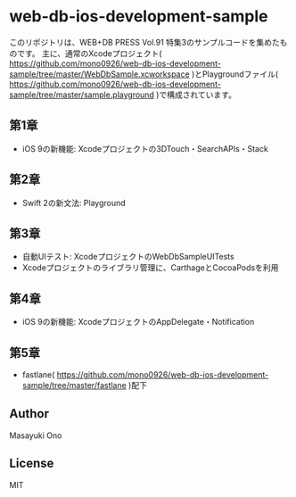 # web-db-ios-development-sample

このリポジトリは、WEB+DB PRESS Vol.91 特集3のサンプルコードを集めたものです。
主に、通常のXcodeプロジェクト( https://github.com/mono0926/web-db-ios-development-sample/tree/master/WebDbSample.xcworkspace )とPlaygroundファイル( https://github.com/mono0926/web-db-ios-development-sample/tree/master/sample.playground )で構成されています。

## 第1章

- iOS 9の新機能: Xcodeプロジェクトの3DTouch・SearchAPIs・Stack

## 第2章

- Swift 2の新文法: Playground

## 第3章

- 自動UIテスト: XcodeプロジェクトのWebDbSampleUITests
- Xcodeプロジェクトのライブラリ管理に、CarthageとCocoaPodsを利用

## 第4章

- iOS 9の新機能: XcodeプロジェクトのAppDelegate・Notification

## 第5章

- fastlane( https://github.com/mono0926/web-db-ios-development-sample/tree/master/fastlane )配下

## Author

Masayuki Ono

## License

MIT
